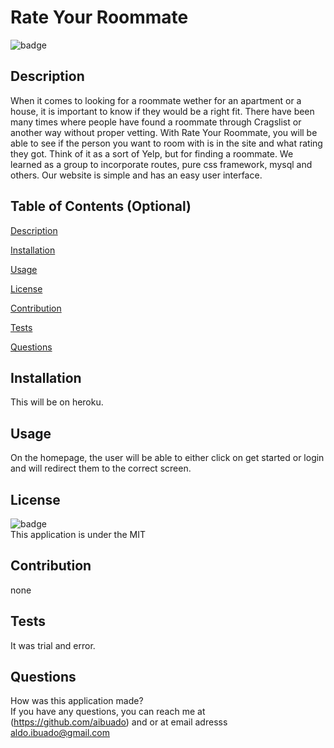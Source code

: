# Rate Your Roommate
  
  ![badge](https://img.shields.io/badge/license-MIT-brightgreen)

  ## Description 
  When it comes to looking for a roommate wether for an apartment or a house, it is important to know if they would be a right fit. There have been many times where people have found a roommate through Cragslist or another way without proper vetting. With Rate Your Roommate, you will be able to see if the person you want to room with is in the site and what rating they got. Think of it as a sort of Yelp, but for finding a roommate. We learned as a group to incorporate routes, pure css framework, mysql and others. Our website is simple and has an easy user interface.

  ## Table of Contents (Optional)
  [Description](#description)

  [Installation](#installation)

  [Usage](#usage)

  [License](#license)

  [Contribution](#contribution)

  [Tests](#tests)

  [Questions](#questions)

  ## Installation
  This will be on heroku.

  ## Usage
  On the homepage, the user will be able to either click on get started or login and will redirect them to the correct screen. 

  ## License
  ![badge](https://img.shields.io/badge/license-MIT-brightgreen) <br/>
  This application is under the MIT

  ## Contribution
  none

  ## Tests
  It was trial and error.

  ## Questions
  How was this application made?
  <br/>
  If you have any questions, you can reach me at (https://github.com/aibuado) and or at email adresss aldo.ibuado@gmail.com <br/>
